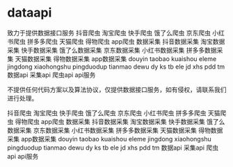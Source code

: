 # dataapi
致力于提供数据接口服务 抖音爬虫 淘宝爬虫 快手爬虫 饿了么爬虫 京东爬虫
小红书爬虫 拼多多爬虫 天猫爬虫 得物爬虫 app爬虫 数据采集 抖音数据采集 淘宝数据采集 快手数据采集 
饿了么数据采集 京东数据采集 小红书数据采集 拼多多数据采集 天猫数据采集 得物数据采集 app数据采集
douyin taobao kuaishou eleme jingdong xiaohongshu pingduodup tianmao dewu dy ks tb ele jd 
xhs pdd tm 数据api 采集api 爬虫api api服务


不提供任何代码方案以及算法协议，仅提供数据接口服务，如有侵权，请联系我们进行处理。

抖音爬虫 淘宝爬虫 快手爬虫 饿了么爬虫 京东爬虫 小红书爬虫 拼多多爬虫 天猫爬虫 
得物爬虫 app爬虫 数据采集 抖音数据采集 淘宝数据采集 快手数据采集 饿了么数据采集
京东数据采集 小红书数据采集 拼多多数据采集 天猫数据采集 得物数据采集 app数据采集 
douyin taobao kuaishou eleme jingdong xiaohongshu pingduodup 
tianmao dewu dy ks tb ele jd xhs pdd tm 数据api 采集api
爬虫api api服务
